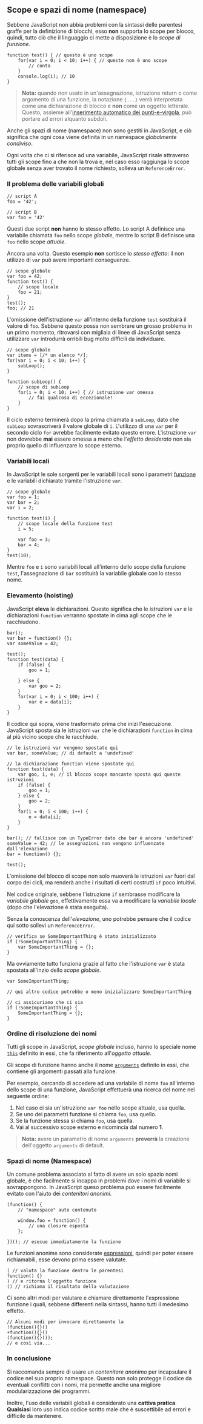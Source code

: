 ## Scope e spazi di nome (namespace)

Sebbene JavaScript non abbia problemi con la sintassi delle parentesi
graffe per la definizione di blocchi, esso **non** supporta lo scope
per blocco, quindi, tutto ciò che il linguaggio ci mette a disposizione
è lo *scope di funzione*.

    function test() { // questo è uno scope
        for(var i = 0; i < 10; i++) { // questo non è uno scope
            // conta
        }
        console.log(i); // 10
    }

> **Nota:** quando non usato in un'assegnazione, istruzione return o come
> argomento di una funzione, la notazione `{...}` verrà interpretata come
> una dichiarazione di blocco e **non** come un oggetto letterale. Questo,
> assieme all'[inserimento automatico dei punti-e-virgola](#core.semicolon),
> può portare ad errori alquanto subdoli.

Anche gli spazi di nome (namespace) non sono gestiti in JavaScript, e ciò
significa che ogni cosa viene definita in un namespace *globalmente condiviso*.

Ogni volta che ci si riferisce ad una variabile, JavaScript risale attraverso
tutti gli scope fino a che non la trova e, nel caso esso raggiunga lo scope
globale senza aver trovato il nome richiesto, solleva un `ReferenceError`.

### Il problema delle variabili globali

    // script A
    foo = '42';

    // script B
    var foo = '42'

Questi due script **non** hanno lo stesso effetto. Lo script A definisce una
variabile chiamata `foo` nello scope *globale*, mentre lo script B definisce
una `foo` nello scope *attuale*.

Ancora una volta. Questo esempio **non** sortisce lo *stesso effetto*: il
non utilizzo di `var` può avere importanti conseguenze.

    // scope globale
    var foo = 42;
    function test() {
        // scope locale
        foo = 21;
    }
    test();
    foo; // 21

L'omissione dell'istruzione `var` all'interno della funzione `test` sostituirà
il valore di `foo`. Sebbene questo possa non sembrare un grosso problema in
un primo momento, ritrovarsi con migliaia di linee di JavaScript senza
utilizzare `var` introdurrà orribili bug molto difficili da individuare.

    // scope globale
    var items = [/* un elenco */];
    for(var i = 0; i < 10; i++) {
        subLoop();
    }

    function subLoop() {
        // scope di subLoop
        for(i = 0; i < 10; i++) { // istruzione var omessa
            // fai qualcosa di eccezionale!
        }
    }

Il ciclo esterno terminerà dopo la prima chiamata a `subLoop`, dato che `subLoop`
sovrascriverà il valore globale di `i`. L'utilizzo di una `var` per il secondo ciclo
`for` avrebbe facilmente evitato questo errore. L'istruzione `var` non dovrebbe
**mai** essere omessa a meno che l'*effetto desiderato* non sia proprio quello
di influenzare lo scope esterno.

### Variabili locali

In JavaScript le sole sorgenti per le variabili locali sono i parametri
[funzione](#function.general) e le variabili dichiarate tramite l'istruzione
`var`.

    // scope globale
    var foo = 1;
    var bar = 2;
    var i = 2;

    function test(i) {
        // scope locale della funzione test
        i = 5;

        var foo = 3;
        bar = 4;
    }
    test(10);

Mentre `foo` e `i` sono variabili locali all'interno dello scope della funzione
`test`, l'assegnazione di `bar` sostituirà la variabile globale con lo stesso
nome.

### Elevamento (hoisting)

JavaScript **eleva** le dichiarazioni. Questo significa che le istruzioni `var`
e le dichiarazioni `function` verranno spostate in cima agli scope che le
racchiudono.

    bar();
    var bar = function() {};
    var someValue = 42;

    test();
    function test(data) {
        if (false) {
            goo = 1;

        } else {
            var goo = 2;
        }
        for(var i = 0; i < 100; i++) {
            var e = data[i];
        }
    }

Il codice qui sopra, viene trasformato prima che inizi l'esecuzione. JavaScript
sposta sia le istruzioni `var` che le dichiarazioni `function` in cima al più
vicino scope che le racchiude.

    // le istruzioni var vengono spostate qui
    var bar, someValue; // di default a 'undefined'

    // la dichiarazione function viene spostate qui
    function test(data) {
        var goo, i, e; // il blocco scope mancante sposta qui queste istruzioni
        if (false) {
            goo = 1;
        } else {
            goo = 2;
        }
        for(i = 0; i < 100; i++) {
            e = data[i];
        }
    }

    bar(); // fallisce con un TypeError dato che bar è ancora 'undefined'
    someValue = 42; // le assegnazioni non vengono influenzate dall'elevazione
    bar = function() {};

    test();

L'omissione del blocco di scope non solo muoverà le istruzioni `var` fuori dal
corpo dei cicli, ma renderà anche i risultati di certi costrutti `if` poco
intuitivi.

Nel codice originale, sebbene l'istruzione `if` sembrasse modificare la
*variabile globale* `goo`, effettivamente essa va a modificare la *variabile locale*
(dopo che l'elevazione è stata eseguita).

Senza la conoscenza dell'*elevazione*, uno potrebbe pensare che il codice
qui sotto sollevi un `ReferenceError`.

    // verifica se SomeImportantThing è stato inizializzato
    if (!SomeImportantThing) {
        var SomeImportantThing = {};
    }

Ma ovviamente tutto funziona grazie al fatto che l'istruzione `var` è stata
spostata all'inzio dello *scope globale*.

    var SomeImportantThing;

    // qui altro codice potrebbe o meno inizializzare SomeImportantThing

    // ci assicuriamo che ci sia
    if (!SomeImportantThing) {
        SomeImportantThing = {};
    }

### Ordine di risoluzione dei nomi

Tutti gli scope in JavaScript, *scope globale* incluso, hanno lo speciale
nome [`this`](#function.this) definito in essi, che fa riferimento
all'*oggetto attuale*.

Gli scope di funzione hanno anche il nome [`arguments`](#function.arguments)
definito in essi, che contiene gli argomenti passati alla funzione.

Per esempio, cercando di accedere ad una variabile di nome `foo` all'interno
dello scope di una funzione, JavaScript effettuerà una ricerca del nome nel
seguente ordine:

 1. Nel caso ci sia un'istruzione `var foo` nello scope attuale, usa quella.
 2. Se uno dei parametri funzione si chiama `foo`, usa quello.
 3. Se la funzione stessa si chiama `foo`, usa quella.
 4. Vai al successivo scope esterno e ricomincia dal numero **1**.

> **Nota:** avere un parametro di nome `arguments` **preverrà** la creazione
> dell'oggetto `arguments` di default.

### Spazi di nome (Namespace)

Un comune problema associato al fatto di avere un solo spazio nomi globale,
è che facilmente si incappa in problemi dove i nomi di variabile si
sovrappongono. In JavaScript queso problema può essere facilmente evitato
con l'aiuto dei *contenitori anonimi*.

    (function() {
        // "namespace" auto contenuto

        window.foo = function() {
            // una closure esposta
        };

    })(); // esecue immediatamente la funzione

Le funzioni anonime sono considerate [espressioni](#function.general), quindi
per poter essere richiamabili, esse devono prima essere valutate.

    ( // valuta la funzione dentro le parentesi
    function() {}
    ) // e ritorna l'oggetto funzione
    () // richiama il risultato della valutazione

Ci sono altri modi per valutare e chiamare direttamente l'espressione funzione
i quali, sebbene differenti nella sintassi, hanno tutti il medesimo effetto.

    // Alcuni modi per invocare direttamente la
    !function(){}()
    +function(){}()
    (function(){}());
    // e così via...

### In conclusione

Si raccomanda sempre di usare un *contenitore anonimo* per incapsulare il
codice nel suo proprio namespace. Questo non solo protegge il codice da
eventuali conflitti con i nomi, ma permette anche una migliore modularizzazione
dei programmi.

Inoltre, l'uso delle variabili globali è considerato una **cattiva pratica**.
**Qualsiasi** loro uso indica codice scritto male che è suscettibile ad errori
e difficile da mantenere.


